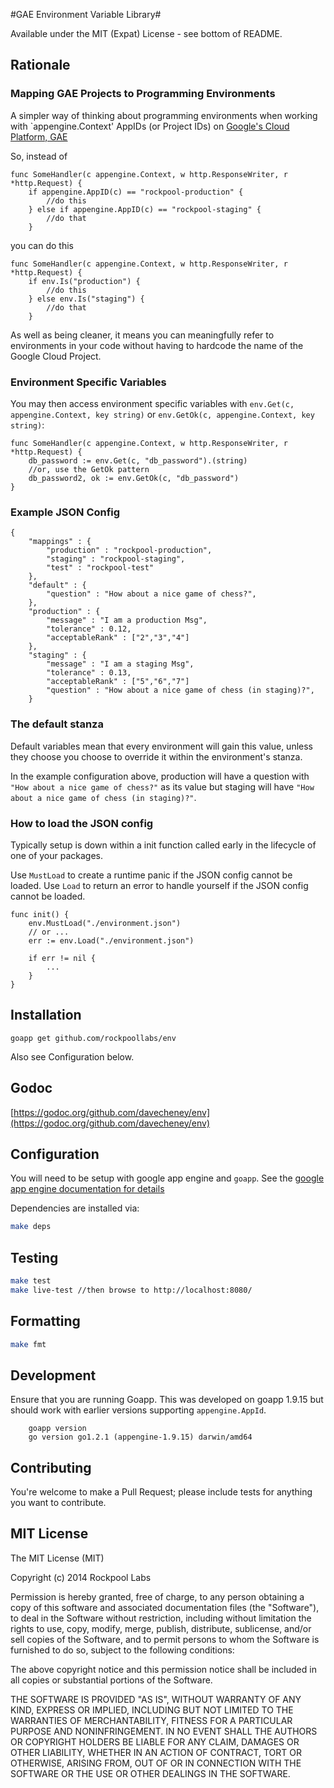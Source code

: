 #GAE Environment Variable Library#

Available under the MIT (Expat) License - see bottom of README.

## Rationale

### Mapping GAE Projects to Programming Environments

A simpler way of thinking about programming environments when working with `appengine.Context' AppIDs (or Project IDs) on [Google's Cloud Platform, GAE](https://cloud.google.com/appengine/docs)

So, instead of

```
func SomeHandler(c appengine.Context, w http.ResponseWriter, r *http.Request) {
	if appengine.AppID(c) == "rockpool-production" {
		//do this
	} else if appengine.AppID(c) == "rockpool-staging" {
		//do that
	}
```
you can do this

```
func SomeHandler(c appengine.Context, w http.ResponseWriter, r *http.Request) {
	if env.Is("production") {
		//do this
	} else env.Is("staging") {
		//do that
	}

```
As well as being cleaner, it means you can meaningfully refer to environments in your code without having to hardcode the name of the Google Cloud Project.

### Environment Specific Variables

You may then access environment specific variables with `env.Get(c, appengine.Context, key string)` or `env.GetOk(c, appengine.Context, key string)`:

```
func SomeHandler(c appengine.Context, w http.ResponseWriter, r *http.Request) {
	db_password := env.Get(c, "db_password").(string)
	//or, use the GetOk pattern
	db_password2, ok := env.GetOk(c, "db_password")
}
```

### Example JSON Config

```
{
    "mappings" : {
        "production" : "rockpool-production",
        "staging" : "rockpool-staging",
        "test" : "rockpool-test"
    },
	"default" : {
		"question" : "How about a nice game of chess?",
	},
	"production" : {
		"message" : "I am a production Msg",
		"tolerance" : 0.12,
		"acceptableRank" : ["2","3","4"]
	},
	"staging" : {
		"message" : "I am a staging Msg",
		"tolerance" : 0.13,
		"acceptableRank" : ["5","6","7"]
		"question" : "How about a nice game of chess (in staging)?",
	}
```


### The default stanza

Default variables mean that every environment will gain this value, unless they choose you choose to override it within the environment's stanza.

In the example configuration above, production will have a question with `"How about a nice game of chess?"` as its value but staging will have `"How about a nice game of chess (in staging)?"`.

### How to load the JSON config

Typically setup is down within a init function called early in the lifecycle of one of your packages.

Use `MustLoad` to create a runtime panic if the JSON config cannot be loaded.
Use `Load` to return an error to handle yourself if the JSON config cannot be loaded.

```
func init() {
	env.MustLoad("./environment.json")
	// or ...
	err := env.Load("./environment.json")

	if err != nil {
		...
	}
}
```

## Installation

`goapp get github.com/rockpoollabs/env`

Also see Configuration below.

## Godoc
[https://godoc.org/github.com/davecheney/env](https://godoc.org/github.com/davecheney/env)

## Configuration

You will need to be setup with google app engine and `goapp`. See the [google app engine documentation for details](https://cloud.google.com/appengine/docs/go/gettingstarted/introduction)

Dependencies are installed via:
```bash
make deps
```

## Testing

```bash
make test
make live-test //then browse to http://localhost:8080/
```

## Formatting

```bash
make fmt
```

## Development

Ensure that you are running Goapp. This was developed on goapp 1.9.15 but should work with earlier versions supporting `appengine.AppId`.

```
	goapp version
	go version go1.2.1 (appengine-1.9.15) darwin/amd64
```

## Contributing

You're welcome to make a Pull Request; please include tests for anything you want to contribute.

## MIT License

The MIT License (MIT)

Copyright (c) 2014 Rockpool Labs

Permission is hereby granted, free of charge, to any person obtaining a copy
of this software and associated documentation files (the "Software"), to deal
in the Software without restriction, including without limitation the rights
to use, copy, modify, merge, publish, distribute, sublicense, and/or sell
copies of the Software, and to permit persons to whom the Software is
furnished to do so, subject to the following conditions:

The above copyright notice and this permission notice shall be included in
all copies or substantial portions of the Software.

THE SOFTWARE IS PROVIDED "AS IS", WITHOUT WARRANTY OF ANY KIND, EXPRESS OR
IMPLIED, INCLUDING BUT NOT LIMITED TO THE WARRANTIES OF MERCHANTABILITY,
FITNESS FOR A PARTICULAR PURPOSE AND NONINFRINGEMENT. IN NO EVENT SHALL THE
AUTHORS OR COPYRIGHT HOLDERS BE LIABLE FOR ANY CLAIM, DAMAGES OR OTHER
LIABILITY, WHETHER IN AN ACTION OF CONTRACT, TORT OR OTHERWISE, ARISING FROM,
OUT OF OR IN CONNECTION WITH THE SOFTWARE OR THE USE OR OTHER DEALINGS IN
THE SOFTWARE.
